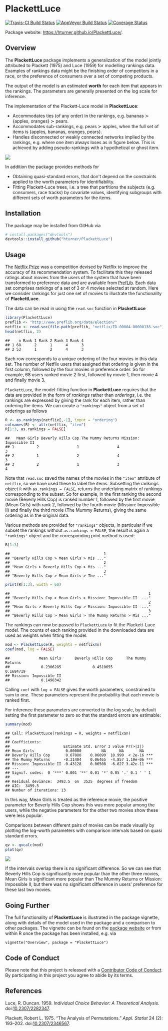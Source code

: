 
PlackettLuce
============

[![Travis-CI Build Status](https://travis-ci.org/hturner/PlackettLuce.svg?branch=master)](https://travis-ci.org/hturner/PlackettLuce) [![AppVeyor Build Status](https://ci.appveyor.com/api/projects/status/github/hturner/PlackettLuce?branch=master&svg=true)](https://ci.appveyor.com/project/hturner/PlackettLuce) [![Coverage Status](https://img.shields.io/codecov/c/github/hturner/PlackettLuce/master.svg)](https://codecov.io/github/hturner/PlackettLuce?branch=master)

Package website: <https://hturner.github.io/PlackettLuce/>.

Overview
--------

The **PlackettLuce** package implements a generalization of the model jointly attributed to Plackett (1975) and Luce (1959) for modelling rankings data. Examples of rankings data might be the finishing order of competitors in a race, or the preference of consumers over a set of competing products.

The output of the model is an estimated **worth** for each item that appears in the rankings. The parameters are generally presented on the log scale for inference.

The implementation of the Plackett-Luce model in **PlackettLuce**:

-   Accommodates ties (of any order) in the rankings, e.g. bananas ≻ {apples, oranges} ≻ pears.
-   Accommodates sub-rankings, e.g. pears ≻ apples, when the full set of items is {apples, bananas, oranges, pears}.
-   Handles disconnected or weakly connected networks implied by the rankings, e.g. where one item always loses as in figure below. This is achieved by adding pseudo-rankings with a hypothetical or ghost item.

![](README_files/figure-markdown_github/always-loses-1.png) </br>

In addition the package provides methods for

-   Obtaining quasi-standard errors, that don't depend on the constraints applied to the worth parameters for identifiability.
-   Fitting Plackett-Luce trees, i.e. a tree that partitions the subjects (e.g. consumers, race tracks) by covariate values, identifying subgroups with different sets of worth parameters for the items.

Installation
------------

The package may be installed from GitHub via

``` r
# install.packages("devtools")
devtools::install_github("hturner/PlackettLuce")
```

Usage
-----

The [Netflix Prize](http://www.netflixprize.com/) was a competition devised by Netflix to improve the accuracy of its recommendation system. To facilitate this they released ratings about movies from the users of the system that have been transformed to preference data and are available from [PrefLib](http://www.preflib.org/data/election/netflix/). Each data set comprises rankings of a set of 3 or 4 movies selected at random. Here we consider rankings for just one set of movies to illustrate the functionality of **PlackettLuce**.

The data can be read in using the `read.soc` function in **PlackettLuce**

``` r
library(PlackettLuce)
preflib <- "http://www.preflib.org/data/election/"
netflix <- read.soc(file.path(preflib, "netflix/ED-00004-00000138.soc"))
head(netflix, 2)
```

    ##    n Rank 1 Rank 2 Rank 3 Rank 4
    ## 1 68      2      1      4      3
    ## 2 53      1      2      4      3

Each row corresponds to a unique ordering of the four movies in this data set. The number of Netflix users that assigned that ordering is given in the first column, followed by the four movies in preference order. So for example, 68 users ranked movie 2 first, followed by movie 1, then movie 4 and finally movie 3.

`PlackettLuce`, the model-fitting function in **PlackettLuce** requires that the data are provided in the form of *rankings* rather than *orderings*, i.e. the rankings are expressed by giving the rank for each item, rather than ordering the items. We can create a `"rankings"` object from a set of orderings as follows

``` r
R <- as.rankings(netflix[,-1], input = "ordering")
colnames(R) <- attr(netflix, "item")
R[1:3, as.rankings = FALSE]
```

    ##   Mean Girls Beverly Hills Cop The Mummy Returns Mission: Impossible II
    ## 1          2                 1                 4                      3
    ## 2          1                 2                 4                      3
    ## 3          2                 1                 3                      4

Note that `read.soc` saved the names of the movies in the `"item"` attribute of `netflix`, so we have used these to label the items. Subsetting the rankings object `R` with `as.rankings = FALSE`, returns the underlying matrix of rankings corresponding to the subset. So for example, in the first ranking the second movie (Beverly Hills Cop) is ranked number 1, followed by the first movie (Mean Girls) with rank 2, followed by the fourth movie (Mission: Impossible II) and finally the third movie (The Mummy Returns), giving the same ordering as in the original data.

Various methods are provided for `"rankings"` objects, in particular if we subset the rankings without `as.rankings = FALSE`, the result is again a `"rankings"` object and the corresponding print method is used:

``` r
R[1:3]
```

    ##                                          1 
    ## "Beverly Hills Cop > Mean Girls > Mis ..." 
    ##                                          2 
    ## "Mean Girls > Beverly Hills Cop > Mis ..." 
    ##                                          3 
    ## "Beverly Hills Cop > Mean Girls > The ..."

``` r
print(R[1:3], width = 60)
```

    ##                                                              1 
    ## "Beverly Hills Cop > Mean Girls > Mission: Impossible II  ..." 
    ##                                                              2 
    ## "Mean Girls > Beverly Hills Cop > Mission: Impossible II  ..." 
    ##                                                              3 
    ## "Beverly Hills Cop > Mean Girls > The Mummy Returns > Mis ..."

The rankings can now be passed to `PlackettLuce` to fit the Plackett-Luce model. The counts of each ranking provided in the downloaded data are used as weights when fitting the model.

``` r
mod <- PlackettLuce(R, weights = netflix$n)
coef(mod, log = FALSE)
```

    ##             Mean Girls      Beverly Hills Cop      The Mummy Returns 
    ##              0.2306285              0.4510655              0.1684719 
    ## Mission: Impossible II 
    ##              0.1498342

Calling `coef` with `log = FALSE` gives the worth parameters, constrained to sum to one. These parameters represent the probability that each movie is ranked first.

For inference these parameters are converted to the log scale, by default setting the first parameter to zero so that the standard errors are estimable:

``` r
summary(mod)
```

    ## Call: PlackettLuce(rankings = R, weights = netflix$n)
    ## 
    ## Coefficients:
    ##                        Estimate Std. Error z value Pr(>|z|)    
    ## Mean Girls              0.00000         NA      NA       NA    
    ## Beverly Hills Cop       0.67080    0.06099  10.999  < 2e-16 ***
    ## The Mummy Returns      -0.31404    0.06465  -4.857 1.19e-06 ***
    ## Mission: Impossible II -0.43128    0.06508  -6.627 3.42e-11 ***
    ## ---
    ## Signif. codes:  0 '***' 0.001 '**' 0.01 '*' 0.05 '.' 0.1 ' ' 1
    ## 
    ## Residual deviance:  3493.5  on  3525  degrees of freedom
    ## AIC:  3499.5 
    ## Number of iterations: 13

In this way, Mean Girls is treated as the reference movie, the positive parameter for Beverly Hills Cop shows this was more popular among the users, while the negative parameters for the other two movies show these were less popular.

Comparisons between different pairs of movies can be made visually by plotting the log-worth parameters with comparison intervals based on quasi standard errors.

``` r
qv <- qvcalc(mod)
plot(qv)
```

![](README_files/figure-markdown_github/qv-1.png)

If the intervals overlap there is no significant difference. So we can see that Beverly Hills Cop is significantly more popular than the other three movies, Mean Girls is significant more popular than The Mummy Returns or Mission: Impossible II, but there was no significant difference in users' preference for these last two movies.

Going Further
-------------

The full functionality of **PlackettLuce** is illustrated in the package vignette, along with details of the model used in the package and a comparison to other packages. The vignette can be found on the [package website](https://hturner.github.io/PlackettLuce/) or from within R once the package has been installed, e.g. via

    vignette("Overview", package = "PlackettLuce")

Code of Conduct
---------------

Please note that this project is released with a [Contributor Code of Conduct](CONDUCT.md). By participating in this project you agree to abide by its terms.

References
----------

Luce, R. Duncan. 1959. *Individual Choice Behavior: A Theoretical Analysis*. doi:[10.2307/2282347](https://doi.org/10.2307/2282347).

Plackett, Robert L. 1975. “The Analysis of Permutations.” *Appl. Statist* 24 (2): 193–202. doi:[10.2307/2346567](https://doi.org/10.2307/2346567).
